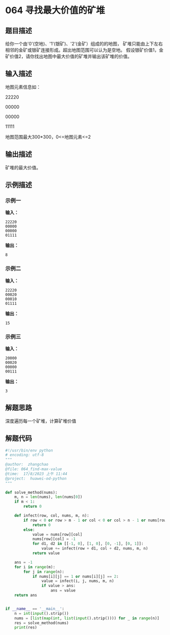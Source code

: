 # 064 寻找最大价值的矿堆


## 题目描述

给你一个由'0'(空地)、'1'(银矿)、'2'(金矿）组成的的地图，
矿堆只能由上下左右相邻的金矿或银矿连接形成。超出地图范围可以认为是空地。
假设银矿价值1，金矿价值2，请你找出地图中最大价值的矿堆并输出该矿堆的价值。

## 输入描述

地图元素信息如：

22220

00000

00000

11111

地图范围最大300*300，0<=地图元素<=2

## 输出描述
矿堆的最大价值。

## 示例描述

### 示例一

**输入：**
```text
22220
00000
00000
01111
```

**输出：**
```text
8
```

### 示例二

**输入：**
```text
22220
00020
00010
01111
```

**输出：**
```text
15
```
### 示例三

**输入：**
```text
20000
00020
00000
00111
```

**输出：**
```text
3
```

## 解题思路
深度遍历每一个矿堆，计算矿堆价值

   

## 解题代码

```python
#!/usr/bin/env python
# encoding: utf-8
"""
@author:  zhangchao
@file: 064_find-max-value
@time:  17/8/2023 上午 11:44
@project:  huawei-od-python 
"""

def solve_method(nums):
    m, n = len(nums), len(nums[0])
    if m < 1:
        return 0

    def infect(row, col, nums, m, n):
        if row < 0 or row > m - 1 or col < 0 or col > n - 1 or nums[row][col] == 0 or nums[row][col] == -1:
            return 0
        else:
            value = nums[row][col]
            nums[row][col] = -1
            for d1, d2 in [[-1, 0], [1, 0], [0, -1], [0, 1]]:
                value += infect(row + d1, col + d2, nums, m, n)
            return value

    ans = -1
    for i in range(m):
        for j in range(n):
            if nums[i][j] == 1 or nums[i][j] == 2:
                value = infect(i, j, nums, m, n)
                if value > ans:
                    ans = value
    return ans


if __name__ == '__main__':
    n = int(input().strip())
    nums = [list(map(int, list(input().strip()))) for _ in range(n)]
    res = solve_method(nums)
    print(res)
```

